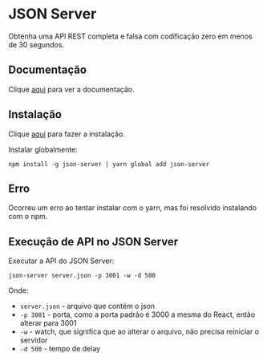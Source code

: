 # JSON Server

Obtenha uma API REST completa e falsa com codificação zero em menos de 30 segundos.

## Documentação

Clique [aqui](https://github.com/typicode/json-server) para ver a documentação.

## Instalação

Clique [aqui](https://www.npmjs.com/package/json-server) para fazer a instalação.

Instalar globalmente:

```
npm install -g json-server | yarn global add json-server
```

## Erro

Ocorreu um erro ao tentar instalar com o yarn, mas foi resolvido instalando com o npm.

## Execução de API no JSON Server

Executar a API do JSON Server:

```
json-server server.json -p 3001 -w -d 500
```

Onde:

- `server.json` - arquivo que contém o json
- `-p 3001` - porta, como a porta padrão é 3000 a mesma do React, então alterar para 3001
- `-w` - watch, que significa que ao alterar o arquivo, não precisa reiniciar o servidor
- `-d 500` - tempo de delay
